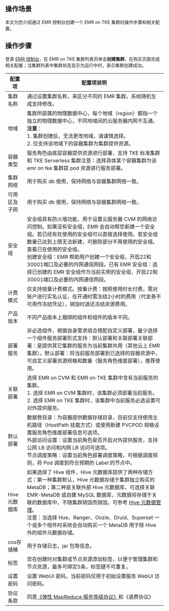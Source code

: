 ## 操作场景
本文为您介绍通过 EMR 控制台创建一个 EMR on TKE 集群的操作步骤和相关配置。
## 操作步骤
登录 [EMR 控制台](https://console.cloud.tencent.com/emr)，在 EMR on TKE 集群列表页单击**创建集群**，在购买页面完成相关配置；当集群列表中集群状态显示为运行中时，表示集群创建成功。
<table>
<thead>
<tr>
<th>配置项</th>
<th>配置项说明</th>
</tr>
</thead>
<tbody><tr>
<td>集群名称</td>
<td>通过设置集群名称，来区分不同的 EMR 集群。系统随机生成支持修改。</td>
</tr>
<tr>
<td>地域</td>
<td>集群所部属的物理数据中心，每个地域（region）都指一个独立的物理数据中心，不同地域间的云服务器内网不互通。<br><b>注意</b>：<br>1. 集群创建后，无法更改地域，请谨慎选择。<br>2. 仅支持该地域下的容器集群为集群提供资源。</td>
</tr>
<tr>
<td>容器类型</td>
<td>服务角色由底层容器提供资源进行部署，支持 TKE 标准集群和 TKE Serverless 集群注意：选择具体某个容器集群为该 emr on tke 集群提 pod 资源进行服务部署。</td>
</tr>
<tr>
<td>集群网络</td>
<td>用于购买 db 使用，保持网络与容器集群网络一致。</td>
</tr>
<tr>
<td>可用区及子网</td>
<td>用于购买 db 使用，保持网络与容器集群网络一致。</td>
</tr>
<tr>
<td>安全组</td>
<td>安全组具有防火墙功能，用于设置云服务器 CVM 的网络访问控制。如果没有安全组，EMR 会自动帮您新建一个安全组。若已经有在使用的安全组可以直接选择使用。若安全组数量已达到上限无法新建，可删除部分不再使用的安全组。查看已在使用的安全组。<br>创建安全组：EMR 帮助用户创建一个安全组，开启22和30001端口及必要的内网通信网段。已有 EMR 安全组：选择已创建的 EMR 安全组作为当前实例的安全组，开启22和30001端口及必要的内网通信网段。</td>
</tr>
<tr>
<td>计费模式</td>
<td>仅支持按量计费模式。按量计费：按照使用时长付费，需对账户进行实名认证，在开通时需冻结2小时的费用（代金券不可用作冻结凭证），销毁时退还冻结资源费用。</td>
</tr>
<tr>
<td>产品版本</td>
<td>不同产品版本上捆绑的组件和组件的版本不同。</td>
</tr>
<tr>
<td>部署服务</td>
<td>非必选组件，根据自身需求组合搭配自定义部署，最少选择一个组件服务部署形式支持：默认部署和关联部署关联部署：是提供其它集群的服务为当前集群共用（其他云上 EMR 集群）。默认部署：将当前服务部署到已选择的容器资源中，可自定义部署资源规格和数量（服务角色维度部署），推荐使用。</td>
</tr>
<tr>
<td>关联部署</td>
<td>选择 EMR on CVM 和 EMR on TKE 集群中含有当前服务的集群。<br>1. 选择 EMR on CVM 集群时，该集群必须部署当前服务。<br>2. 选择 EMR on TKE 集群时，该集群中当前服务必选设置可对外提供服务。</td>
</tr>
<tr>
<td>默认部署</td>
<td>数据卷目录：为容器提供数据存储目录，目前仅支持使用主机路径（HostPath 挂载方式）或使用新建 PVCPOD 规格设置服务角色维度部署信息可选项。<br>外部访问设置：设置当前角色是否开启对外提供服务，支持公网 LB 访问和内网 LB 访问可选项。<br>节点调度策略：设置当前角色部署调度策略，可根据调度规则，将 Pod 调度到符合预期的 Label 的节点中。</td>
</tr>
<tr>
<td>Hive 元数据库</td>
<td>如果选择了 Hive 组件，Hive 元数据库提供了两种存储方式：第一种集群默认，Hive 元数据存储于集群独立购买的 MetaDB；第二种是关联外部 Hive 元数据库，可选择关联 EMR-MetaDB 或自建 MySQL 数据库，元数据将存储于关联的数据库中，不随集群销毁而销毁。可参考 <a href="https://cloud.tencent.com/document/product/589/41518">Hive 元数据管理</a>。<br>注意：当选择 Hue、Ranger、Oozie、Druid、Superset 一个或多个组件时系统会自动购买一个 MetaDB 用于除 Hive 外的组件元数据存储。</td>
</tr>
<tr>
<td>cos存储桶</td>
<td>用于存储日志，jar 包等信息。</td>
</tr>
<tr>
<td>标签</td>
<td>您在创建时对集群或节点资源添加标签，以便于管理集群和节点资源，最多可绑定5条，标签键不可重复。</td>
</tr>
<tr>
<td>设置密码</td>
<td>设置 WebUI 密码，当前密码仅用于初始设置服务 WebUI 访问密码。</td>
</tr>
<tr>
<td>协议条款</td>
<td>同意<a href="https://cloud.tencent.com/document/product/301/34841">《弹性 MapReduce 服务等级协议》</a>和《退费协议》</td>
</tr>
</tbody></table>
